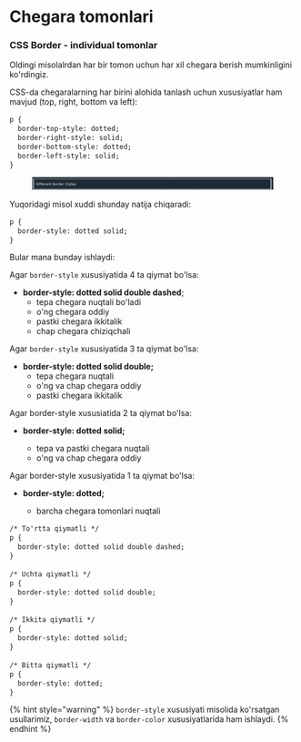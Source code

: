 # Chegara tomonlari

### CSS Border - individual tomonlar <a href="#css-border-individual-yonlari" id="css-border-individual-yonlari"></a>

Oldingi misolalrdan har bir tomon uchun har xil chegara berish mumkinligini ko'rdingiz.

CSS-da chegaralarning har birini alohida tanlash uchun xususiyatlar ham mavjud (top, right, bottom va left):

```
p {
  border-top-style: dotted;
  border-right-style: solid;
  border-bottom-style: dotted;
  border-left-style: solid;
}
```

<figure><img src="../../../.gitbook/assets/image (152).png" alt=""><figcaption></figcaption></figure>

Yuqoridagi misol xuddi shunday natija chiqaradi:

```
p {
  border-style: dotted solid;
}
```

Bular mana bunday ishlaydi:

Agar `border-style` xususiyatida 4 ta qiymat bo'lsa:

* **border-style: dotted solid double dashed**;
  * tepa chegara nuqtali bo'ladi
  * o'ng chegara oddiy&#x20;
  * pastki chegara ikkitalik&#x20;
  * chap chegara chiziqchali

Agar `border-style` xususiyatida 3 ta qiymat bo'lsa:

* **border-style: dotted solid double;**
  * tepa chegara nuqtali&#x20;
  * o'ng va chap chegara oddiy&#x20;
  * pastki chegara ikkitalik&#x20;

Agar border-style xususiatida 2 ta qiymat bo'lsa:

*   **border-style: dotted solid;**

    * tepa va pastki chegara nuqtali&#x20;
    * o'ng va chap chegara oddiy&#x20;



Agar border-style xususiyatida 1 ta qiymat bo'lsa:

*   **border-style: dotted;**

    * barcha chegara tomonlari nuqtali



```
/* To'rtta qiymatli */
p {
  border-style: dotted solid double dashed;
}

/* Uchta qiymatli */
p {
  border-style: dotted solid double;
}

/* Ikkita qiymatli */
p {
  border-style: dotted solid;
}

/* Bitta qiymatli */
p {
  border-style: dotted;
}
```

{% hint style="warning" %}
`border-style` xususiyati misolida ko'rsatgan usullarimiz, `border-width` va `border-color` xususiyatlarida ham ishlaydi.
{% endhint %}
